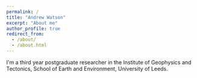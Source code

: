 ```yaml
---
permalink: /
title: "Andrew Watson"
excerpt: "About me"
author_profile: true
redirect_from: 
  - /about/
  - /about.html
---
```


I'm a third year postgraduate researcher in the Institute of Geophysics and Tectonics, School of Earth and Environment, University of Leeds.

